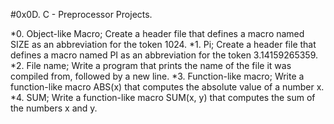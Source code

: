 #0x0D. C - Preprocessor Projects.

 *0. Object-like Macro; Create a header file that defines a macro named SIZE as an abbreviation for the token 1024.
 *1. Pi; Create a header file that defines a macro named PI as an abbreviation for the token 3.14159265359.
 *2. File name; Write a program that prints the name of the file it was compiled from, followed by a new line.
 *3. Function-like macro; Write a function-like macro ABS(x) that computes the absolute value of a number x.
 *4. SUM; Write a function-like macro SUM(x, y) that computes the sum of the numbers x and y.
